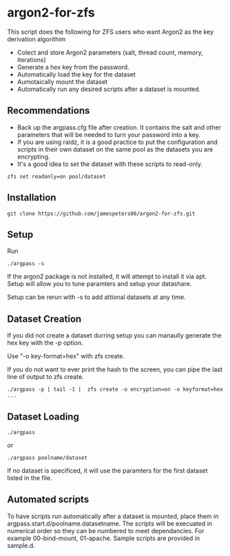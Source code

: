 # argon2-for-zfs
This script does the following for ZFS users who want Argon2 as the key derivation algorithim
- Colect and store Argon2 parameters (salt, thread count, memory, iterations)
- Generate a hex key from the password.
- Automatically load the key for the dataset
- Aumotaically mount the dataset
- Automatically run any desired scripts after a dataset is mounted.

## Recommendations
- Back up the argpass.cfg file after creation. It contains the salt and other parameters that will be needed to turn your password into a key. 
- If you are using raidz, it is a good practice to put the configuration and scripts in their own dataset on the same pool as the datasets you are encrypting.
- It's a good idea to set the dataset with these scripts to read-only.
```
zfs set readonly=on pool/dataset
```

## Installation
```
git clone https://github.com/jamespeters86/argon2-for-zfs.git
```

## Setup
Run 
```
./argpass -s
```
If the argon2 package is not installed, it will attempt to install it via apt. 
Setup will allow you to tune paramters and setup your datashare. 

Setup can be rerun with -s to add attional datasets at any time. 

## Dataset Creation
If you did not create a dataset durring setup you can manaully generate the hex key with the -p option.

Use "-o key-format=hex" with zfs create.

If you do not want to ever print the hash to the screen, you can pipe the last line of output to zfs create.
```
./argpass -p | tail -1 |  zfs create -o encryption=on -o keyformat=hex ...
```

## Dataset Loading
```
./argpass
```
or
```
./argpass poolname/dataset
```
If no dataset is specificed, it will use the paramters for the first dataset listed in the file.

## Automated scripts
To have scripts run automatically after a dataset is mounted, place them in argpass.start.d/poolname.datasetname. The scripts will be execuated in numerical order so they can be numbered to meet dependancies. For example 00-bind-mount, 01-apache. Sample scripts are provided in sample.d.
